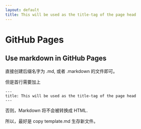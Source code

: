 ```yaml
---
layout: default
title: This will be used as the title-tag of the page head
---
```



# GitHub Pages


## Use markdown in GitHub Pages

直接创建后缀名字为 .md, 或者 .markdown 的文件即可。

但是首行需要加上

    ---
    title: This will be used as the title-tag of the page head
    ---

否则，Markdown 将不会被转换成  HTML.

所以，最好是 copy template.md 生存新文件。

